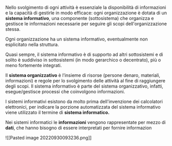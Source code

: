 Nello svolgimento di ogni attività è essenziale la disponibilità di informazioni e la capacità di gestirle in modo efficace: 
ogni organizzazione è dotata di un **sistema informativo**, una componente (sottosistema) che organizza e gestisce le informazioni necessarie per seguire gli scopi dell'organizzazione stessa. 

Ogni organizzazione ha un sistema informativo, eventualmente non esplicitato nella struttura. 

Quasi sempre, il sistema informativo è di supporto ad altri sottosistemi e di solito è suddiviso in sottosistemi (in modo gerarchico o decentrato), più o meno fortemente integrati.

Il **sistema organizzativo** è l’insieme di risorse (persone denaro, materiali, informazioni) e regole per lo svolgimento delle attività al fine di raggiungere degli scopi.
Il sistema informativo è parte del sistema organizzativo, infatti, esegue/gestisce processi che coinvolgono informazioni.

I sistemi informativi esistono da molto prima dell'invenzione dei calcolatori elettronici, per indicare la porzione automatizzata del sistema informativo viene utilizzato il termine di **sistema informatico.**

Nei sistemi informatici le **informazioni** vengono rappresentate per mezzo di **dati**, che hanno bisogno di essere interpretati per fornire informazion

![[Pasted image 20220930093236.png]]


